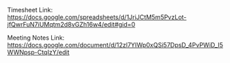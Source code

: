Timesheet Link: https://docs.google.com/spreadsheets/d/1JriJCtM5m5PvzLot-jfQwrFuN7iUMqtm2d8vGZh16w4/edit#gid=0

Meeting Notes Link: https://docs.google.com/document/d/12zl7YIWp0xQSi57DpsD_4PvPWiD_I5WWNpsp-CtqIzY/edit